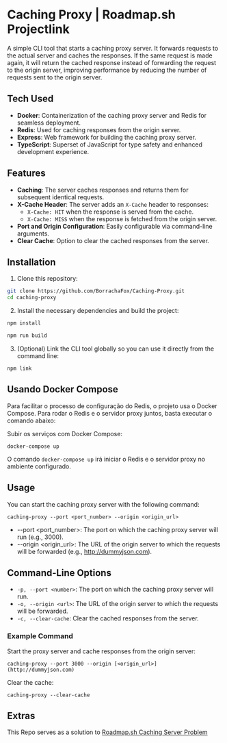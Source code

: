 # Caching Proxy | Roadmap.sh Projectlink

A simple CLI tool that starts a caching proxy server. It forwards requests to the actual server and caches the responses. If the same request is made again, it will return the cached response instead of forwarding the request to the origin server, improving performance by reducing the number of requests sent to the origin server.

## Tech Used

- **Docker**: Containerization of the caching proxy server and Redis for seamless deployment.
- **Redis**: Used for caching responses from the origin server.
- **Express**: Web framework for building the caching proxy server.
- **TypeScript**: Superset of JavaScript for type safety and enhanced development experience.

## Features

- **Caching**: The server caches responses and returns them for subsequent identical requests.
- **X-Cache Header**: The server adds an `X-Cache` header to responses:
  - `X-Cache: HIT` when the response is served from the cache.
  - `X-Cache: MISS` when the response is fetched from the origin server.
- **Port and Origin Configuration**: Easily configurable via command-line arguments.
- **Clear Cache**: Option to clear the cached responses from the server.

## Installation

1. Clone this repository:
```bash
git clone https://github.com/BorrachaFox/Caching-Proxy.git
cd caching-proxy
```
2. Install the necessary dependencies and build the project:

```bash
npm install

npm run build
```

3. (Optional) Link the CLI tool globally so you can use it directly from the command line:
```
npm link
```

## Usando Docker Compose
Para facilitar o processo de configuração do Redis, o projeto usa o Docker Compose. Para rodar o Redis e o servidor proxy juntos, basta executar o comando abaixo:

Subir os serviços com Docker Compose:

```
docker-compose up
```
O comando ```docker-compose up``` irá iniciar o Redis e o servidor proxy no ambiente configurado.

## Usage
You can start the caching proxy server with the following command:
```
caching-proxy --port <port_number> --origin <origin_url>
```

- --port <port_number>: The port on which the caching proxy server will run (e.g., 3000).
- --origin <origin_url>: The URL of the origin server to which the requests will be forwarded (e.g., http://dummyjson.com).

## Command-Line Options
- ```-p, --port <number>```: The port on which the caching proxy server will run.
- ```-o, --origin <url>```: The URL of the origin server to which the requests will be forwarded.
- ```-c, --clear-cache```: Clear the cached responses from the server.

### Example Command
Start the proxy server and cache responses from the origin server:
```
caching-proxy --port 3000 --origin [<origin_url>](http://dummyjson.com)
```
Clear the cache:
```
caching-proxy --clear-cache
```

## Extras
This Repo serves as a solution to [Roadmap.sh Caching Server Problem](https://roadmap.sh/projects/caching-server)
